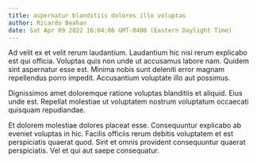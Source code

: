 ```yaml
---
title: aspernatur blanditiis dolores illo voluptas
author: Ricardo Beahan
date: Sat Apr 09 2022 16:04:06 GMT-0400 (Eastern Daylight Time)
---
```

Ad velit ex et velit rerum laudantium. Laudantium hic nisi rerum explicabo est qui officia. Voluptas quis non unde ut accusamus labore nam. Quidem sint aspernatur esse est. Minima nobis sunt deleniti error magnam repellendus porro impedit. Accusantium voluptate illo aut possimus.

 Dignissimos amet doloremque ratione voluptas blanditiis et aliquid. Eius unde est. Repellat molestiae ut voluptatem nostrum voluptatum occaecati quisquam repudiandae.

 Et dolorem molestiae dolores placeat esse. Consequuntur explicabo ab eveniet voluptas in hic. Facilis officiis rerum debitis voluptatem et est perspiciatis quaerat quod. Sint et omnis provident consequuntur quaerat perspiciatis. Vel et qui aut saepe consequatur.
